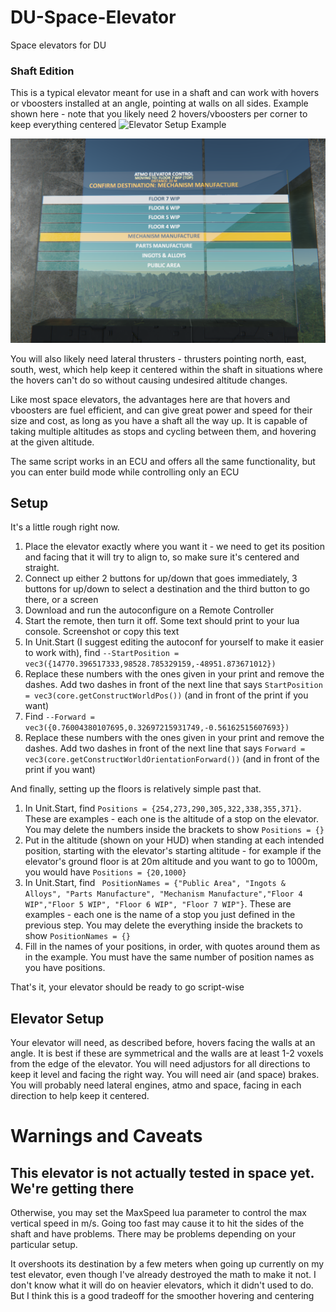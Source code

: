 # DU-Space-Elevator
Space elevators for DU

### Shaft Edition

This is a typical elevator meant for use in a shaft and can work with hovers or vboosters installed at an angle, pointing at walls on all sides.  Example shown here - note that you likely need 2 hovers/vboosters per corner to keep everything centered
![Elevator Setup Example](/SpaceExampleSetup.png)

![Elevator Screen Example](/ElevatorScreenExample.png)

You will also likely need lateral thrusters - thrusters pointing north, east, south, west, which help keep it centered within the shaft in situations where the hovers can't do so without causing undesired altitude changes.  

Like most space elevators, the advantages here are that hovers and vboosters are fuel efficient, and can give great power and speed for their size and cost, as long as you have a shaft all the way up.  It is capable of taking multiple altitudes as stops and cycling between them, and hovering at the given altitude.

The same script works in an ECU and offers all the same functionality, but you can enter build mode while controlling only an ECU

## Setup

It's a little rough right now.  

1. Place the elevator exactly where you want it - we need to get its position and facing that it will try to align to, so make sure it's centered and straight.  
2. Connect up either 2 buttons for up/down that goes immediately, 3 buttons for up/down to select a destination and the third button to go there, or a screen
3. Download and run the autoconfigure on a Remote Controller
4. Start the remote, then turn it off.  Some text should print to your lua console.  Screenshot or copy this text
5. In Unit.Start (I suggest editing the autoconf for yourself to make it easier to work with), find `--StartPosition = vec3({14770.396517333,98528.785329159,-48951.873671012})`
6. Replace these numbers with the ones given in your print and remove the dashes.  Add two dashes in front of the next line that says `StartPosition = vec3(core.getConstructWorldPos())` (and in front of the print if you want)
7. Find `--Forward = vec3({0.76004380107695,0.32697215931749,-0.56162515607693})`
8. Replace these numbers with the ones given in your print and remove the dashes.  Add two dashes in front of the next line that says `Forward = vec3(core.getConstructWorldOrientationForward())` (and in front of the print if you want)

And finally, setting up the floors is relatively simple past that.

1. In Unit.Start, find `Positions = {254,273,290,305,322,338,355,371}`.  These are examples - each one is the altitude of a stop on the elevator.  You may delete the numbers inside the brackets to show `Positions = {}`
2. Put in the altitude (shown on your HUD) when standing at each intended position, starting with the elevator's starting altitude - for example if the elevator's ground floor is at 20m altitude and you want to go to 1000m, you would have `Positions = {20,1000}`
3. In Unit.Start, find ` PositionNames = {"Public Area", "Ingots & Alloys", "Parts Manufacture", "Mechanism Manufacture","Floor 4 WIP","Floor 5 WIP", "Floor 6 WIP", "Floor 7 WIP"}`.  These are examples - each one is the name of a stop you just defined in the previous step.  You may delete the everything inside the brackets to show `PositionNames = {}`
4. Fill in the names of your positions, in order, with quotes around them as in the example.  You must have the same number of position names as you have positions.

That's it, your elevator should be ready to go script-wise

## Elevator Setup

Your elevator will need, as described before, hovers facing the walls at an angle.  It is best if these are symmetrical and the walls are at least 1-2 voxels from the edge of the elevator.  You will need adjustors for all directions to keep it level and facing the right way.  You will need air (and space) brakes.  You will probably need lateral engines, atmo and space, facing in each direction to help keep it centered.


# Warnings and Caveats

## This elevator is not actually tested in space yet.  We're getting there

Otherwise, you may set the MaxSpeed lua parameter to control the max vertical speed in m/s.  Going too fast may cause it to hit the sides of the shaft and have problems.  There may be problems depending on your particular setup.

It overshoots its destination by a few meters when going up currently on my test elevator, even though I've already destroyed the math to make it not.  I don't know what it will do on heavier elevators, which it didn't used to do.  But I think this is a good tradeoff for the smoother hovering and centering
